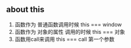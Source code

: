 ## about this
1. 函数作为 普通函数调用时候 this === window
2. 函数作为 对象的属性 调用的时候 this === 对象
3. 函数用call来调用 this === call 第一个参数
